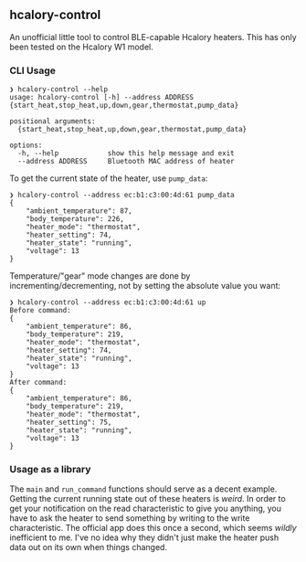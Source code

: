 ## hcalory-control

An unofficial little tool to control BLE-capable Hcalory heaters. This has only been tested on the Hcalory W1 model.

### CLI Usage

```
❯ hcalory-control --help
usage: hcalory-control [-h] --address ADDRESS {start_heat,stop_heat,up,down,gear,thermostat,pump_data}

positional arguments:
  {start_heat,stop_heat,up,down,gear,thermostat,pump_data}

options:
  -h, --help            show this help message and exit
  --address ADDRESS     Bluetooth MAC address of heater
```

To get the current state of the heater, use `pump_data`:
```
❯ hcalory-control --address ec:b1:c3:00:4d:61 pump_data
{
    "ambient_temperature": 87,
    "body_temperature": 226,
    "heater_mode": "thermostat",
    "heater_setting": 74,
    "heater_state": "running",
    "voltage": 13
}
```

Temperature/"gear" mode changes are done by incrementing/decrementing, not by setting the absolute value you want:
```
❯ hcalory-control --address ec:b1:c3:00:4d:61 up
Before command:
{
    "ambient_temperature": 86,
    "body_temperature": 219,
    "heater_mode": "thermostat",
    "heater_setting": 74,
    "heater_state": "running",
    "voltage": 13
}
After command:
{
    "ambient_temperature": 86,
    "body_temperature": 219,
    "heater_mode": "thermostat",
    "heater_setting": 75,
    "heater_state": "running",
    "voltage": 13
}
```

### Usage as a library
The `main` and `run_command` functions should serve as a decent example. Getting the current running state out of these heaters is _weird_. In order to get your notification on the read characteristic to give you anything, you have to ask the heater to send something by writing to the write characteristic. The official app does this once a second, which seems _wildly_ inefficient to me. I've no idea why they didn't just make the heater push data out on its own when things changed.
